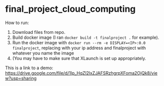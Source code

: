 # final_project_cloud_computing

How to run:
1. Download files from repo.
2. Build docker image (I ran `docker build -t finalproject .` for example).
3. Run the docker image with `docker run --rm -e DISPLAY=<IP>:0.0 finalproject`, replacing <IP> with your ip address and finalproject with whatever you name the image
4. (You may have to make sure that XLaunch is set up appropriately.

This is a link to a demo: https://drive.google.com/file/d/1Ip_HqZl2lxZJAFSRzhgrpXFoma2OjQk8/view?usp=sharing
